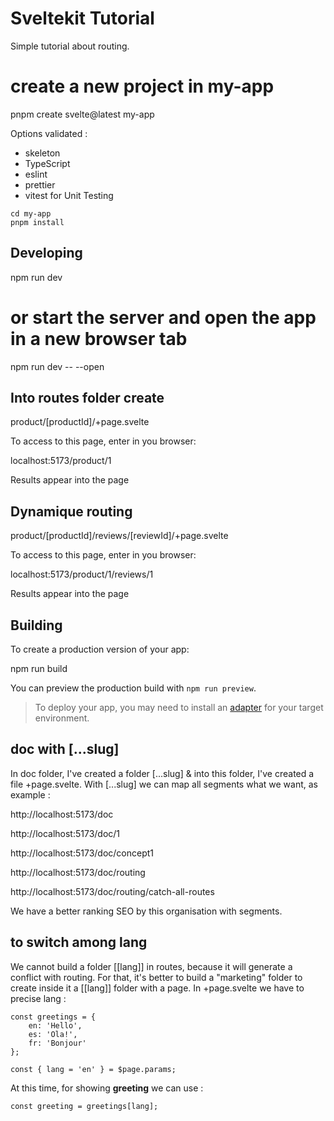 # Sveltekit Tutorial

Simple tutorial about routing.

# create a new project in my-app
pnpm create svelte@latest my-app

Options validated :

- skeleton
- TypeScript
- eslint
- prettier
- vitest for Unit Testing

```
cd my-app
pnpm install
```

## Developing

npm run dev

# or start the server and open the app in a new browser tab
npm run dev -- --open

## Into routes folder create

product/[productId]/+page.svelte

To access to this page, enter in you browser:

localhost:5173/product/1

Results appear into the page

## Dynamique routing

product/[productId]/reviews/[reviewId]/+page.svelte

To access to this page, enter in you browser:

localhost:5173/product/1/reviews/1

Results appear into the page

## Building

To create a production version of your app:

npm run build


You can preview the production build with `npm run preview`.

> To deploy your app, you may need to install an [adapter](https://kit.svelte.dev/docs/adapters) for your target environment.

## doc with [...slug]

In doc folder, I've created a folder [...slug] & into this folder, I've created a file +page.svelte.
With [...slug] we can map all segments what we want, as example : 

http://localhost:5173/doc

http://localhost:5173/doc/1

http://localhost:5173/doc/concept1

http://localhost:5173/doc/routing

http://localhost:5173/doc/routing/catch-all-routes

We have a better ranking SEO by this organisation with segments.

## to switch among lang

We cannot build a folder [[lang]] in routes, because it will generate a conflict with routing.
For that, it's better to build a "marketing" folder to create inside it a [[lang]] folder with a page.
In +page.svelte we have to precise lang :

```
const greetings = {
	en: 'Hello',
	es: 'Ola!',
	fr: 'Bonjour'
};

const { lang = 'en' } = $page.params;
```

At this time, for showing **greeting** we can use : 

```
const greeting = greetings[lang];
```
